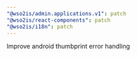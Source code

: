 ```yaml
---
"@wso2is/admin.applications.v1": patch
"@wso2is/react-components": patch
"@wso2is/i18n": patch
---
```


Improve android thumbprint error handling
